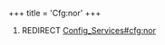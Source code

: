 +++
title = 'Cfg:nor'
+++

1.  REDIRECT
    [Config_Services#cfg:nor](Config_Services#cfgnor "wikilink")
